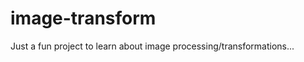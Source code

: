 image-transform
===============

Just a fun project to learn about image processing/transformations...
